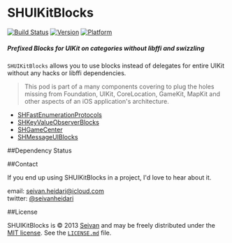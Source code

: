 # SHUIKitBlocks

[![Build Status](https://travis-ci.org/seivan/SHUIKitBlocks.png?branch=master)](https://travis-ci.org/seivan/SHUIKitBlocks)
[![Version](http://cocoapod-badges.herokuapp.com/v/SHUIKitBlocks/badge.png)](http://cocoadocs.org/docsets/SHUIKitBlocks)
[![Platform](http://cocoapod-badges.herokuapp.com/p/SHUIKitBlocks/badge.png)](http://cocoadocs.org/docsets/SHUIKitBlocks)


##### Prefixed Blocks for UIKit on categories __without__ libffi and swizzling


`SHUIKitBlocks` allows you to use blocks instead of delegates for entire UIKit without any hacks or libffi dependencies. 

> This pod is part of a many components covering to plug the holes missing from Foundation, UIKit, CoreLocation, GameKit, MapKit and other aspects of an iOS application's architecture. 

- [SHFastEnumerationProtocols](https://github.com/seivan/SHFastEnumerationProtocols)
- [SHKeyValueObserverBlocks](https://github.com/seivan/SHKeyValueObserverBlocks)
- [SHGameCenter](https://github.com/seivan/SHGameCenter)
- [SHMessageUIBlocks](https://github.com/seivan/SHMessageUIBlocks)


##Dependency Status



##Contact


If you end up using SHUIKitBlocks in a project, I'd love to hear about it.

email: [seivan.heidari@icloud.com](mailto:seivan.heidari@icloud.com)  
twitter: [@seivanheidari](https://twitter.com/seivanheidari)

##License

SHUIKitBlocks is © 2013 [Seivan](http://www.github.com/seivan) and may be freely
distributed under the [MIT license](http://opensource.org/licenses/MIT).
See the [`LICENSE.md`](https://github.com/seivan/SHUIKitBlocks/blob/master/LICENSE.md) file.
